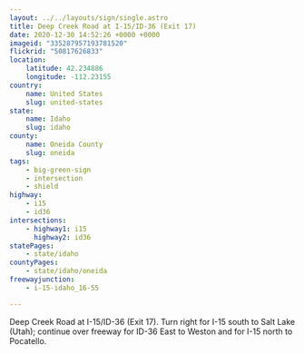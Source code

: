 ```yaml
---
layout: ../../layouts/sign/single.astro
title: Deep Creek Road at I-15/ID-36 (Exit 17)
date: 2020-12-30 14:52:26 +0000 +0000
imageid: "335287957193781520"
flickrid: "50817626833"
location:
    latitude: 42.234886
    longitude: -112.23155
country:
    name: United States
    slug: united-states
state:
    name: Idaho
    slug: idaho
county:
    name: Oneida County
    slug: oneida
tags:
    - big-green-sign
    - intersection
    - shield
highway:
    - i15
    - id36
intersections:
    - highway1: i15
      highway2: id36
statePages:
    - state/idaho
countyPages:
    - state/idaho/oneida
freewayjunction:
    - i-15-idaho_16-55

---
```

Deep Creek Road at I-15/ID-36 (Exit 17).  Turn right for I-15 south to Salt Lake (Utah); continue over freeway for ID-36 East to Weston and for I-15 north to Pocatello.